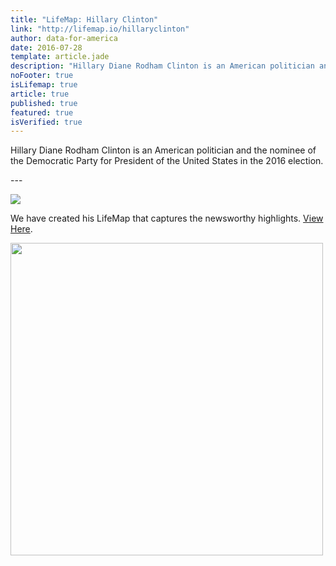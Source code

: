 ```yaml
---
title: "LifeMap: Hillary Clinton"
link: "http://lifemap.io/hillaryclinton"
author: data-for-america
date: 2016-07-28
template: article.jade
description: "Hillary Diane Rodham Clinton is an American politician and the nominee of the Democratic Party for President of the United States in the 2016 election."
noFooter: true
isLifemap: true
article: true
published: true
featured: true
isVerified: true
---
```


<p>
  Hillary Diane Rodham Clinton is an American politician and the nominee of the Democratic Party for President of the United States in the 2016 election.
</p>
---
<p>
<img class="ui medium image" style="margin: 0 auto;" src="http://lifemap.io/img/hillaryclinton.gif" />
</p>
<p>
   We have created his LifeMap that captures the newsworthy highlights. <a href="http://lifemap.io/hillaryclinton/" target="_blank">View Here</a>.
</p>
<a href="http://lifemap.io/hillaryclinton/" target="_blank">
<img class="ui medium image" style="width:500px; margin: 0 auto;" src="/img/lifemap/hillaryclinton.jpg" />
</a>
